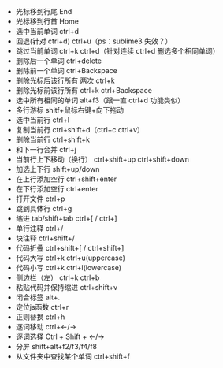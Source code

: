- 光标移到行尾 End
- 光标移到行首 Home
- 选中当前单词 ctrl+d
- 回退(针对 ctrl+d) ctrl+u（ps：sublime3 失效？）
- 跳过当前单词 ctrl+k ctrl+d（针对连续 ctrl+d 删选多个相同单词）
- 删除后一个单词 ctrl+delete
- 删除前一个单词 ctrl+Backspace
- 删除光标后该行所有 两次 ctrl+k
- 删除光标前该行所有 ctrl+k ctrl+Backspace
- 选中所有相同的单词 alt+f3（跟一直 ctrl+d 功能类似）
- 多行游标 shitf+鼠标右键+向下拖动
- 选中当前行 ctrl+l
- 复制当前行 ctrl+shift+d（ctrl+c ctrl+v）
- 删除当前行 ctrl+shift+k
- 和下一行合并 ctrl+j
- 当前行上下移动（换行） ctrl+shift+up ctrl+shift+down
- 加选上下行 shift+up/down
- 在上行添加空行 ctrl+shift+enter
- 在下行添加空行 ctrl+enter
- 打开文件 ctrl+p
- 跳到具体行 ctrl+g
- 缩进 tab/shift+tab ctrl+[ / ctrl+]
- 单行注释 ctrl+/
- 块注释 ctrl+shift+/
- 代码折叠 ctrl+shift+[ / ctrl+shift+]
- 代码大写 ctrl+k ctrl+u(uppercase)
- 代码小写 ctrl+k ctrl+l(lowercase)
- 侧边栏（左） ctrl+k ctrl+b
- 粘贴代码并保持缩进 ctrl+shift+v
- 闭合标签 alt+.
- 定位js函数 ctrl+r
- 正则替换 ctrl+h 
- 逐词移动 ctrl+←/→ 
- 逐词选择 Ctrl + Shift + ←/→
- 分屏 shift+alt+f2/f3/f4/f8
- 从文件夹中查找某个单词 ctrl+shift+f